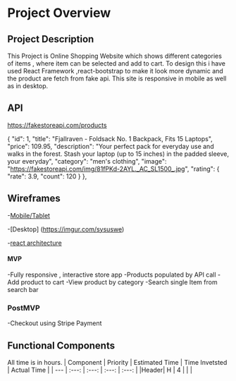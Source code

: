 # Project Overview

## Project Description
This Project is Online Shopping Website which shows different categories of items , where item can be selected and add to cart. To design this i have used React Framework ,react-bootstrap to make it look more dynamic and the product are fetch from fake api. This site is responsive in mobile as well as in desktop.

## API
https://fakestoreapi.com/products


{
"id": 1,
"title": "Fjallraven - Foldsack No. 1 Backpack, Fits 15 Laptops",
"price": 109.95,
"description": "Your perfect pack for everyday use and walks in the forest. Stash your laptop (up to 15 inches) in the padded sleeve, your everyday",
"category": "men's clothing",
"image": "https://fakestoreapi.com/img/81fPKd-2AYL._AC_SL1500_.jpg",
"rating": {
"rate": 3.9,
"count": 120
}
},


## Wireframes

-[Mobile/Tablet](https://imgur.com/9ehO0v7)

-[Desktop] (https://imgur.com/sysuswe)

-[react architecture](https://imgur.com/RGCbS2D)


#### MVP

-Fully responsive , interactive store app
-Products populated by API call 
-Add product to cart
-View product by category
-Search single Item from search bar

### PostMVP

-Checkout using Stripe Payment


## Functional Components

All time is in hours.
| Component | Priority | Estimated Time | Time Invetsted | Actual Time |
| --- | :---: |  :---: | :---: | :---: |
|Header| H | 4 | | |